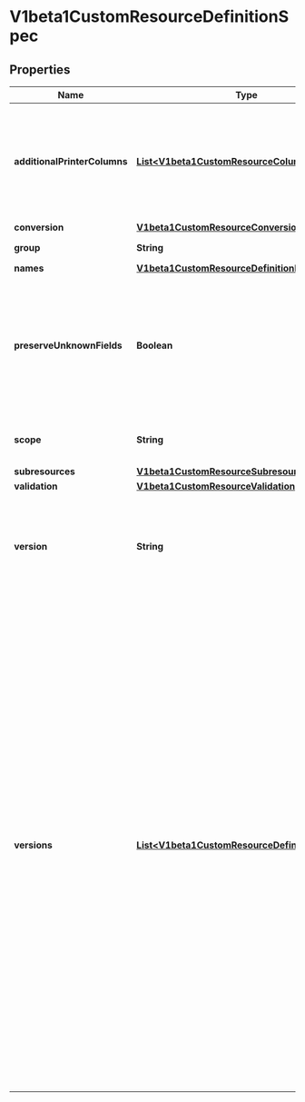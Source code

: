 

# V1beta1CustomResourceDefinitionSpec

## Properties

Name | Type | Description | Notes
------------ | ------------- | ------------- | -------------
**additionalPrinterColumns** | [**List&lt;V1beta1CustomResourceColumnDefinition&gt;**](V1beta1CustomResourceColumnDefinition.md) | AdditionalPrinterColumns are additional columns shown e.g. in kubectl next to the name. Defaults to a created-at column. Optional, the global columns for all versions. Top-level and per-version columns are mutually exclusive. |  [optional]
**conversion** | [**V1beta1CustomResourceConversion**](V1beta1CustomResourceConversion.md) |  |  [optional]
**group** | **String** | Group is the group this resource belongs in | 
**names** | [**V1beta1CustomResourceDefinitionNames**](V1beta1CustomResourceDefinitionNames.md) |  | 
**preserveUnknownFields** | **Boolean** | preserveUnknownFields disables pruning of object fields which are not specified in the OpenAPI schema. apiVersion, kind, metadata and known fields inside metadata are always preserved. Defaults to true in v1beta and will default to false in v1. |  [optional]
**scope** | **String** | Scope indicates whether this resource is cluster or namespace scoped.  Default is namespaced | 
**subresources** | [**V1beta1CustomResourceSubresources**](V1beta1CustomResourceSubresources.md) |  |  [optional]
**validation** | [**V1beta1CustomResourceValidation**](V1beta1CustomResourceValidation.md) |  |  [optional]
**version** | **String** | Version is the version this resource belongs in Should be always first item in Versions field if provided. Optional, but at least one of Version or Versions must be set. Deprecated: Please use &#x60;Versions&#x60;. |  [optional]
**versions** | [**List&lt;V1beta1CustomResourceDefinitionVersion&gt;**](V1beta1CustomResourceDefinitionVersion.md) | Versions is the list of all supported versions for this resource. If Version field is provided, this field is optional. Validation: All versions must use the same validation schema for now. i.e., top level Validation field is applied to all of these versions. Order: The version name will be used to compute the order. If the version string is \&quot;kube-like\&quot;, it will sort above non \&quot;kube-like\&quot; version strings, which are ordered lexicographically. \&quot;Kube-like\&quot; versions start with a \&quot;v\&quot;, then are followed by a number (the major version), then optionally the string \&quot;alpha\&quot; or \&quot;beta\&quot; and another number (the minor version). These are sorted first by GA &gt; beta &gt; alpha (where GA is a version with no suffix such as beta or alpha), and then by comparing major version, then minor version. An example sorted list of versions: v10, v2, v1, v11beta2, v10beta3, v3beta1, v12alpha1, v11alpha2, foo1, foo10. |  [optional]



